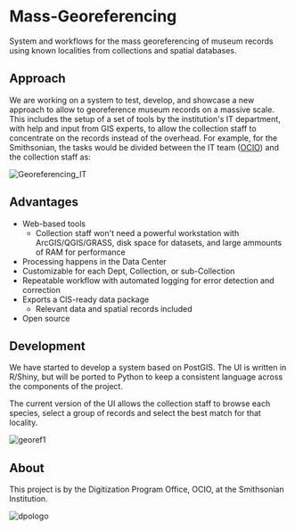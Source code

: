 # Mass-Georeferencing

System and workflows for the mass georeferencing of museum records using known localities from collections and spatial databases.

## Approach

We are working on a system to test, develop, and showcase a new approach to allow to georeference museum records on a massive scale. This includes the setup of a set of tools by the institution's IT department, with help and input from GIS experts, to allow the collection staff to concentrate on the records instead of the overhead. For example, for the Smithsonian, the tasks would be divided between the IT team ([OCIO](https://www.si.edu/ocio "Office of the Chief Information Officer")) and the collection staff as:

![Georeferencing_IT](https://user-images.githubusercontent.com/2302171/75688119-e2d42a00-5c6c-11ea-87d1-e96d489d8334.png)

## Advantages
 * Web-based tools
   * Collection staff won't need a powerful workstation with ArcGIS/QGIS/GRASS, disk space for datasets, and large ammounts of RAM for performance 
 * Processing happens in the Data Center
 * Customizable for each Dept, Collection, or sub-Collection
 * Repeatable workflow with automated logging for error detection and correction
 * Exports a CIS-ready data package
   * Relevant data and spatial records included
 * Open source

## Development

We have started to develop a system based on PostGIS. The UI is written in R/Shiny, but will be ported to Python to keep a consistent language across the components of the project. 

The current version of the UI allows the collection staff to browse each species, select a group of records and select the best match for that locality. 

![georef1](https://user-images.githubusercontent.com/2302171/75689200-c6d18800-5c6e-11ea-9482-eff3e2850c87.png)

## About

This project is by the Digitization Program Office, OCIO, at the Smithsonian Institution.

![dpologo](https://user-images.githubusercontent.com/2302171/75351300-f00ca580-5875-11ea-89a6-cfa612395bc9.jpg)
